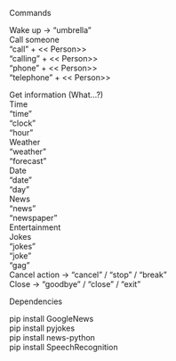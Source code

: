 Commands

Wake up → “umbrella”  
Call someone  
	“call”  +  << Person>>  
	“calling”  +  << Person>>  
	“phone”  +  << Person>>  
	“telephone”  +  << Person>>  
	
Get information (What…?)  
	Time  
		“time”  
		“clock”  
		“hour”  
	Weather  
		“weather”  
		“forecast”  
	Date  
		“date”  
		“day”  
	News  
		“news”  
		“newspaper”  
Entertainment  
	Jokes  
		“jokes”  
		“joke”  
		“gag”  
Cancel action → “cancel” / “stop” / “break”  
Close → “goodbye” / “close” / “exit”  



Dependencies  

pip install GoogleNews  
pip install pyjokes  
pip install news-python  
pip install SpeechRecognition  
